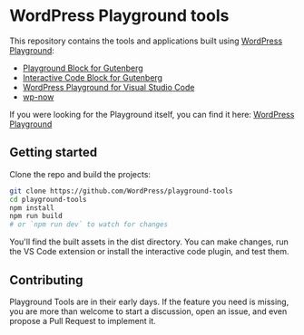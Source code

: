 # WordPress Playground tools

This repository contains the tools and applications built using [WordPress Playground](https://developer.wordpress.org/playground/):

-   [Playground Block for Gutenberg](./packages/playground-demo-block/)
-   [Interactive Code Block for Gutenberg](./packages/interactive-code-block/)
-   [WordPress Playground for Visual Studio Code](./packages/vscode-extension/)
-   [wp-now](./packages/wp-now/)

If you were looking for the Playground itself, you can find it here: [WordPress Playground](https://developer.wordpress.org/playground/)

## Getting started

Clone the repo and build the projects:

```bash
git clone https://github.com/WordPress/playground-tools
cd playground-tools
npm install
npm run build
# or `npm run dev` to watch for changes
```

You'll find the built assets in the dist directory. You can make changes, run the VS Code extension or install the interactive code plugin, and test them.

## Contributing

Playground Tools are in their early days. If the feature you need is missing, you are more than welcome to start a discussion, open an issue, and even propose a Pull Request to implement it.
